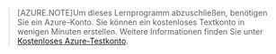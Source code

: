 
> [AZURE.NOTE]Um dieses Lernprogramm abzuschließen, benötigen Sie ein Azure-Konto. Sie können ein kostenloses Textkonto in wenigen Minuten erstellen. Weitere Informationen finden Sie unter [Kostenloses Azure-Testkonto](http://azure.microsoft.com/pricing/free-trial/).

<!---HONumber=July15_HO4-->